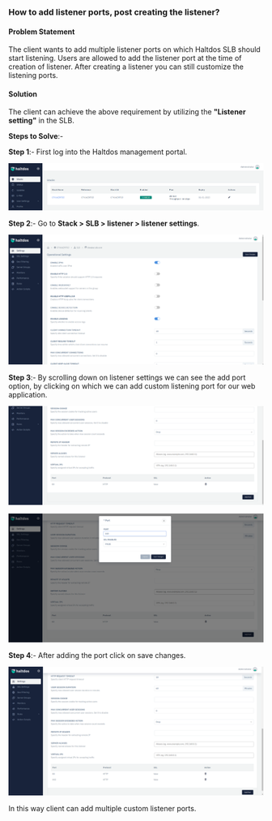 ### **How to add listener ports, post creating the listener**?

#### **Problem Statement**

The client wants to add multiple listener ports on which Haltdos SLB should start listening. Users are allowed to add the listener port at the time of creation of listener. After creating a listener you can still customize the listening ports.

#### **Solution**

The client can achieve the above requirement by utilizing the **"Listener setting"** in the SLB.

**Steps to Solve**:-

**Step 1**:- First log into the Haltdos management portal.

![](/img/adc/v6/kb/adc14.1.png)

**Step 2**:- Go to **Stack > SLB > listener > listener settings**.

![](/img/adc/v6/kb/adc14.2.png)

**Step 3**:-  By scrolling down on listener settings we can see the add port option, by clicking on which we can add custom listening port for our web application.

![](/img/adc/v6/kb/adc14.3.png)

![](/img/adc/v6/kb/adc14.4.png)

**Step 4**:- After adding the port click on save changes.

![](/img/adc/v6/kb/adc14.5.png)

In this way client can add multiple custom listener ports.
